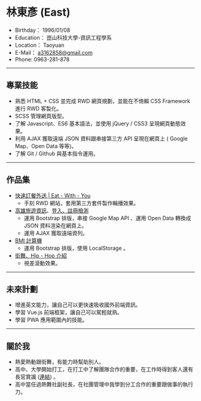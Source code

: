 # 林東彥 (East)
- Birthday： 1996/01/08
- Education： 崑山科技大學-資訊工程學系
- Location： Taoyuan
- E-Mail： a3162858@gmail.com
- Phone: 0963-281-878
----------
## 專業技能
- 熟悉 HTML + CSS 並完成 RWD 網頁規劃，並能在不倚賴 CSS Framework 進行 RWD 客製化。
- SCSS 管理網頁版型。
- 了解 Javascript、ES6 基本語法，並使用 jQuery / CSS3 呈現網頁動態效果。
- 利用 AJAX 獲取遠端 JSON 資料跟串接第三方 API 呈現在網頁上 ( Google Map、Open Data 等等)。
- 了解 Git / Github 與基本指令運用。
---------
## 作品集
- <a href="https://eastm0108.github.io/East-With-You/" target="_blank">快速訂餐外送 | Eat - With - You</a>
    - 手刻 RWD 網站，套用第三方套件製作輪播效果。
- <a href="https://eastm0108.github.io/travel/" target="_blank">高雄旅遊資訊</a>、<a href="https://codepen.io/EastM/pen/pxrbGY" target="_blank">登入、註冊檢測</a>
    - 運用 Bootstrap 排版，串接 Google Map API 、運用 Open Data 轉換成 JSON 資料渲染在網頁上。
    - 運用 AJAX 獲取遠端資列。
- <a href="https://eastm0108.github.io/BMI/" target="_blank">BMI 計算機</a>
    - 運用 Bootstrap 排版，使用 LocalStorage 。 
- <a href="https://eastm0108.github.io/base0909-2/" target="_blank">街舞、Hip - Hop 介紹</a>
    - 視差滾動效果。
---------
## 未來計劃
- 增進英文能力，讓自己可以更快速吸收國外前端資訊。
- 學習 Vue.js 前端框架，讓自己可以駕輕就熟。
- 學習 PWA  應用範圍內的技能。
--------
## 關於我
- 熱愛熱動跟街舞，有能力時幫助別人。
- 高中、大學開始打工，在打工中了解團隊合作的重要，在工作時得到客人還有長官賞識 (<a href="https://upload.cc/i1/2018/10/15/U2qIXs.jpg" target="_blank">連結</a>) 。
- 高中當任過熱舞社副社長，在社團管理中我學到分工合作的重要跟做事的執行力。
